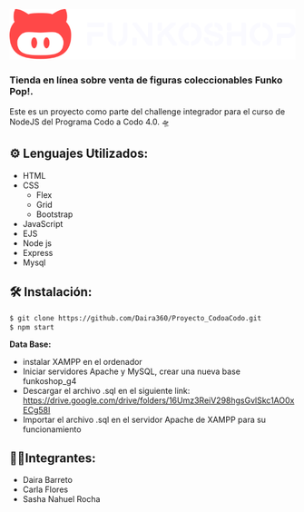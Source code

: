 ![](public/Assets/Img/branding/logo_light_horizontal.svg)

### Tienda en línea sobre venta de figuras coleccionables Funko Pop!.

Este es un proyecto como parte del challenge integrador para el curso de NodeJS del Programa Codo a Codo 4.0. 🛸

## ⚙️ Lenguajes Utilizados:

- HTML
- CSS
    - Flex
    - Grid
    - Bootstrap
- JavaScript
- EJS
- Node js
- Express
- Mysql

## 🛠️ Instalación: 
```
$ git clone https://github.com/Daira360/Proyecto_CodoaCodo.git
$ npm start
```

**Data Base:**
- instalar XAMPP en el ordenador
- Iniciar servidores Apache y MySQL, crear una nueva base funkoshop_g4
- Descargar el archivo .sql en el siguiente link: https://drive.google.com/drive/folders/16Umz3ReiV298hgsGvlSkc1AO0xECg58I
- Importar el archivo .sql en el servidor Apache de XAMPP para su funcionamiento



## 👨‍💻Integrantes:

- Daira	Barreto
- Carla	Flores
- Sasha Nahuel Rocha


